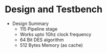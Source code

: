 # Design and Testbench

- Design Summary
	- 115 Pipeline stage
	- Works upto 1Ghz clock frequency
	- 64 Bit DES algorithm
	- 512 Bytes Memory (as cache)

